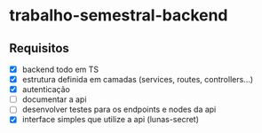 # trabalho-semestral-backend

## Requisitos

- [x] backend todo em TS
- [x] estrutura definida em camadas (services, routes, controllers...)
- [x] autenticação
- [ ] documentar a api
- [ ] desenvolver testes para os endpoints e nodes da api
- [x] interface simples que utilize a api (lunas-secret)
